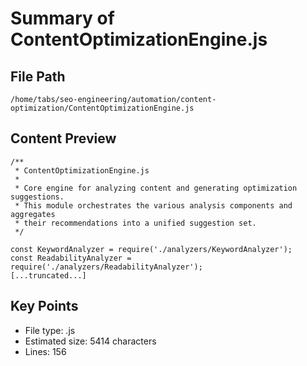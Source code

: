 # Summary of ContentOptimizationEngine.js
  
## File Path
`/home/tabs/seo-engineering/automation/content-optimization/ContentOptimizationEngine.js`

## Content Preview
```
/**
 * ContentOptimizationEngine.js
 * 
 * Core engine for analyzing content and generating optimization suggestions.
 * This module orchestrates the various analysis components and aggregates
 * their recommendations into a unified suggestion set.
 */

const KeywordAnalyzer = require('./analyzers/KeywordAnalyzer');
const ReadabilityAnalyzer = require('./analyzers/ReadabilityAnalyzer');
[...truncated...]
```

## Key Points
- File type: .js
- Estimated size: 5414 characters
- Lines: 156
